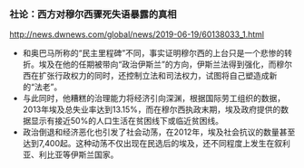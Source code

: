### 社论：西方对穆尔西骤死失语暴露的真相
http://news.dwnews.com/global/news/2019-06-19/60138033_1.html
- 和奥巴马所称的“民主里程碑”不同，事实证明穆尔西的上台只是一个悲惨的转折。埃及在他的任期被带向“政治伊斯兰”的方向，伊斯兰法得到强化，而穆尔西在扩张行政权力的同时，还控制立法和司法权力，试图将自己塑造成新的“法老”。
- 与此同时，他糟糕的治理能力将经济引向深渊，根据国际劳工组织的数据，2013年埃及总失业率达到13.15%，而在穆尔西执政末期，埃及政府提供的数据显示有接近50%的人口生活在贫困线下或临近贫困线。
- 政治倒退和经济恶化也引发了社会动荡，在2012年，埃及社会抗议的数量甚至达到7,400起。这种动荡不仅出现在民选后的埃及，还不同程度上发生在叙利亚、利比亚等伊斯兰国家。